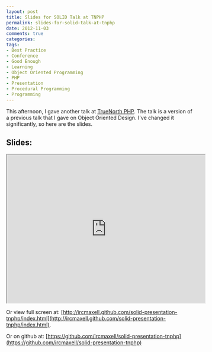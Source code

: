 ```yaml
---
layout: post
title: Slides for SOLID Talk at TNPHP
permalink: slides-for-solid-talk-at-tnphp
date: 2012-11-03
comments: true
categories:
tags:
- Best Practice
- Conference
- Good Enough
- Learning
- Object Oriented Programming
- PHP
- Presentation
- Procedural Programming
- Programming
---
```


This afternoon, I gave another talk at [TrueNorth PHP](http://www.truenorthphp.ca/). The talk is a version of a previous talk that I gave on Object Oriented Design. I've changed it significantly, so here are the slides.

<!--more-->
## Slides:

<iframe height="400" src="http://ircmaxell.github.com/solid-presentation-tnphp/index.html" width="535"></iframe>


Or view full screen at: [http://ircmaxell.github.com/solid-presentation-tnphp/index.html](http://ircmaxell.github.com/solid-presentation-tnphp/index.html).



Or on github at: [https://github.com/ircmaxell/solid-presentation-tnphp](https://github.com/ircmaxell/solid-presentation-tnphp)